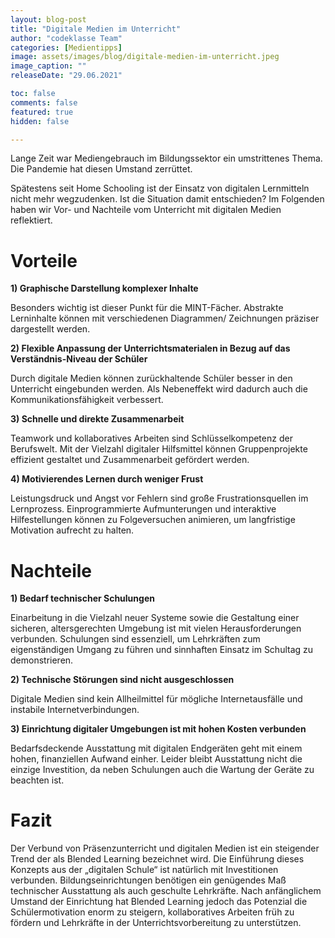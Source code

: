 ```yaml
---
layout: blog-post
title: "Digitale Medien im Unterricht"
author: "codeklasse Team"
categories: [Medientipps]
image: assets/images/blog/digitale-medien-im-unterricht.jpeg
image_caption: ""
releaseDate: "29.06.2021"

toc: false
comments: false
featured: true
hidden: false

---
```



Lange Zeit war Mediengebrauch im Bildungssektor ein umstrittenes Thema.
Die Pandemie hat diesen Umstand zerrüttet.
<!--more-->
Spätestens seit Home Schooling ist der Einsatz von digitalen Lernmitteln nicht mehr wegzudenken.
Ist die Situation damit entschieden?
Im Folgenden haben wir Vor- und Nachteile vom Unterricht mit digitalen Medien reflektiert.  

# Vorteile

**1) Graphische Darstellung komplexer Inhalte**

Besonders wichtig ist dieser Punkt für die MINT-Fächer.
Abstrakte Lerninhalte können mit verschiedenen Diagrammen/ Zeichnungen präziser dargestellt werden.
  
**2) Flexible Anpassung der Unterrichtsmaterialen in Bezug auf das Verständnis-Niveau der Schüler**

Durch digitale Medien können zurückhaltende Schüler besser in den Unterricht eingebunden werden.
Als Nebeneffekt wird dadurch auch die Kommunikationsfähigkeit verbessert. 

**3) Schnelle und direkte Zusammenarbeit**
 
Teamwork und kollaboratives Arbeiten sind Schlüsselkompetenz der Berufswelt.
Mit der Vielzahl digitaler Hilfsmittel können Gruppenprojekte effizient gestaltet und Zusammenarbeit gefördert werden.

**4) Motivierendes Lernen durch weniger Frust**

Leistungsdruck und Angst vor Fehlern sind große Frustrationsquellen im Lernprozess.
Einprogrammierte Aufmunterungen und interaktive Hilfestellungen können zu Folgeversuchen animieren, um langfristige Motivation aufrecht zu halten.

# Nachteile

**1) Bedarf technischer Schulungen**

Einarbeitung in die Vielzahl neuer Systeme sowie die Gestaltung einer sicheren, altersgerechten Umgebung ist mit vielen Herausforderungen verbunden.
Schulungen sind essenziell, um Lehrkräften zum eigenständigen Umgang zu führen und sinnhaften Einsatz im Schultag zu demonstrieren.

**2) Technische Störungen sind nicht ausgeschlossen**

Digitale Medien sind kein Allheilmittel für mögliche Internetausfälle und instabile Internetverbindungen. 

**3) Einrichtung digitaler Umgebungen ist mit hohen Kosten verbunden**

Bedarfsdeckende Ausstattung mit digitalen Endgeräten geht mit einem hohen, finanziellen Aufwand einher.
Leider bleibt Ausstattung nicht die einzige Investition, da neben Schulungen auch die Wartung der Geräte zu beachten ist. 

# Fazit
Der Verbund von Präsenzunterricht und digitalen Medien ist ein steigender Trend der als Blended Learning bezeichnet wird.
Die Einführung dieses Konzepts aus der „digitalen Schule“ ist natürlich mit Investitionen verbunden.
Bildungseinrichtungen benötigen ein genügendes Maß technischer Ausstattung als auch geschulte Lehrkräfte.
Nach anfänglichem Umstand der Einrichtung hat Blended Learning jedoch das Potenzial die Schülermotivation enorm zu steigern, kollaboratives Arbeiten früh zu fördern und Lehrkräfte in der Unterrichtsvorbereitung zu unterstützen. 